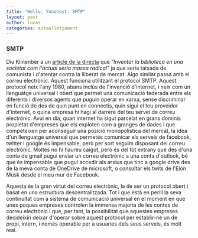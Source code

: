 ```yaml
---
title: "Hello, Yunohost: SMTP"
layout: post
author: lucas
categories: autoallotjament
---
```


### SMTP

Diu Klinenber a un [article de la directa](https://directa.cat/inventar-la-biblioteca-en-una-societat-com-lactual-seria-massa-radical/)
que *"Inventar la biblioteca en una societat com l'actual seria massa radical"*
ja que seria tatxada de comunista i d'atentar contra la lliberat de mercat.
Algo similar passa amb el correu electrònic. Aquest funciona utilitzant el
protocol SMTP. Aquest protocol neix l'any 1980, abans inclús de l'invenció
d'internet, i neix com un llenguatge universal i obert que permet una comunicació
federada entre els diferents i diversos agents que puguin operar en xarxa, sense
discriminar en funció de des de quin punt en connectis, quin sigui el teu proveidor
d'internet, o quina empresa hi hagi al darrere del teu servei de correu electrònic.
Avui en dia, quan internet ha sigut parcelat en grans dominis propietat d'empreses
que els exploten com a granges de dades i que competeixen per aconseguir una posició
monopolística del mercat, la idea d'un llenguatge universal que permetés comunicar
els serveis de facebook, twitter i google és impensable, però per sort
seguim disposant del correu electrònic. Moltes no hi haureu caigut, però és del tot
extrany que des d'una conta de gmail pugui enviar un correu electrònic a una conta
d'outlook, bé que és impensable que pugui accedir als arxius que tinc a google
drive des de la meva conta de OneDrive de microsoft, o consultar els twits de
l'Elon Musk desde el meu mur de Facebook.

Aquesta és la gran virtut del correu electrònic, la de ser un protocol obert
i basat en una estructura descentralitzada. Tot i que està en perill la seva
continuitat com a sistema de comunicació universal en el moment en que unes
poques empreses controlen la immensa majoria de les contes de correu electrònic
i que, per tant, la possibilitat que aquestes empreses decideixin deixar d'operar
sobre aquest protocol per establir-ne un de propi, intern, i només operable per a
usuaries dels seus serveis, és molt real.

